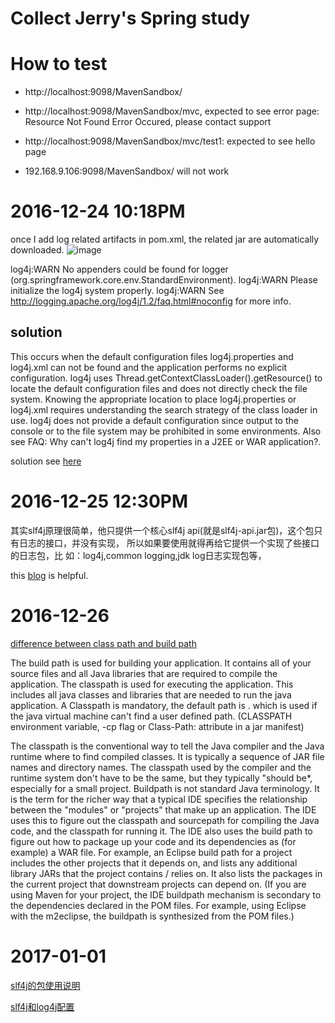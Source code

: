 # Collect Jerry's Spring study

# How to test

* http://localhost:9098/MavenSandbox/

* http://localhost:9098/MavenSandbox/mvc, expected to see error page: Resource Not Found Error Occured, please contact support

* http://localhost:9098/MavenSandbox/mvc/test1: expected to see hello page

* 192.168.9.106:9098/MavenSandbox/ will not work

# 2016-12-24 10:18PM
once I add log related artifacts in pom.xml, the related jar are automatically downloaded. 
![image](https://cloud.githubusercontent.com/assets/5669954/21467415/83950698-ca27-11e6-81ba-74fff8867587.png)

log4j:WARN No appenders could be found for logger (org.springframework.core.env.StandardEnvironment).
log4j:WARN Please initialize the log4j system properly.
log4j:WARN See http://logging.apache.org/log4j/1.2/faq.html#noconfig for more info.

## solution
This occurs when the default configuration files log4j.properties and log4j.xml can not be found and the application performs no explicit configuration. log4j uses Thread.getContextClassLoader().getResource() to locate the default configuration files and does not directly check the file system. Knowing the appropriate location to place log4j.properties or log4j.xml requires understanding the search strategy of the class loader in use. log4j does not provide a default configuration since output to the console or to the file system may be prohibited in some environments. Also see FAQ: Why can't log4j find my properties in a J2EE or WAR application?.

solution see [here](http://stackoverflow.com/questions/16726457/log4jwarn-no-appenders-could-be-found-for-logger-using-slf4j-log4j12)

# 2016-12-25 12:30PM
其实slf4j原理很简单，他只提供一个核心slf4j api(就是slf4j-api.jar包)，这个包只有日志的接口，并没有实现，
所以如果要使用就得再给它提供一个实现了些接口的日志包，比 如：log4j,common logging,jdk log日志实现包等，

this [blog](https://dzone.com/articles/how-configure-slf4j-different) is helpful. 

# 2016-12-26
[difference between class path and build path](http://stackoverflow.com/questions/3529459/what-is-the-difference-between-class-path-and-build-path)

The build path is used for building your application. It contains all of your source files and all Java libraries that are required to compile the application.
The classpath is used for executing the application. This includes all java classes and libraries that are needed to run the java application. A Classpath is mandatory, the default path is . which is used if the java virtual machine can't find a user defined path. (CLASSPATH environment variable, -cp flag or Class-Path: attribute in a jar manifest)

The classpath is the conventional way to tell the Java compiler and the Java runtime where to find compiled classes. It is typically a sequence of JAR file names and directory names. The classpath used by the compiler and the runtime system don't have to be the same, but they typically "should be*, especially for a small project.
Buildpath is not standard Java terminology. It is the term for the richer way that a typical IDE specifies the relationship between the "modules" or "projects" that make up an application. The IDE uses this to figure out the classpath and sourcepath for compiling the Java code, and the classpath for running it. The IDE also uses the build path to figure out how to package up your code and its dependencies as (for example) a WAR file.
For example, an Eclipse build path for a project includes the other projects that it depends on, and lists any additional library JARs that the project contains / relies on. It also lists the packages in the current project that downstream projects can depend on.
(If you are using Maven for your project, the IDE buildpath mechanism is secondary to the dependencies declared in the POM files. For example, using Eclipse with the m2eclipse, the buildpath is synthesized from the POM files.)

# 2017-01-01
[slf4j的包使用说明](http://hanhongke123.blog.163.com/blog/static/62223494201241631644433/)

[slf4j和log4j配置 ](http://blog.csdn.net/xuanjiewu/article/details/7587586)